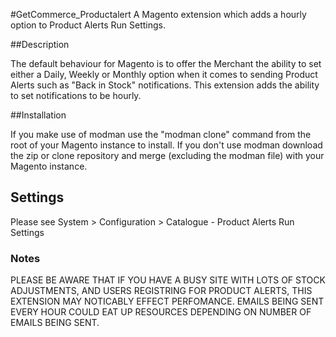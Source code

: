 #GetCommerce_Productalert
A Magento extension which adds a hourly option to Product Alerts Run Settings.

##Description

The default behaviour for Magento is to offer the Merchant the ability to set either a Daily, Weekly or Monthly option when it comes to sending Product Alerts such as "Back in Stock" notifications. This extension adds the ability to set notifications to be hourly.

##Installation

If you make use of modman use the "modman clone" command from the root of your Magento instance to install. If you don't use modman download the zip or clone repository and merge (excluding the modman file) with your Magento instance.

## Settings
Please see System > Configuration > Catalogue - Product Alerts Run Settings

### Notes
PLEASE BE AWARE THAT IF YOU HAVE A BUSY SITE WITH LOTS OF STOCK ADJUSTMENTS, AND USERS REGISTRING FOR PRODUCT ALERTS, THIS EXTENSION MAY NOTICABLY EFFECT PERFOMANCE. EMAILS BEING SENT EVERY HOUR COULD EAT UP RESOURCES DEPENDING ON NUMBER OF EMAILS BEING SENT. 